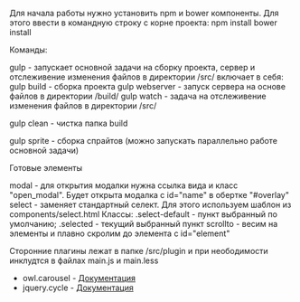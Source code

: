 Для начала работы нужно установить npm и bower компоненты. Для этого ввести в командную строку с корне проекта:
npm install
bower install

Команды:

gulp - запускает основной задачи на сборку проекта, сервер и отслеживение изменения файлов в директории /src/
    включает в себя:
    gulp build - сборка проекта
    gulp webserver - запуск сервера на основе файлов в директории /build/
    gulp watch - задача на отслеживение изменения файлов в директории /src/

gulp clean - чистка папка build

gulp sprite - сборка спрайтов (можно запускать параллельно работе основной задачи)


Готовые элементы

modal - для открытия модалки нужна ссылка вида <code><a href="#name"></a></code> и класс "open_modal". Будет открыта модалка с id="name" в обертке "#overlay"
select - заменяет стандартный селект. Для этого используем шаблон из components/select.html
Классы: .select-default - пункт выбранный по умолчанию; .selected - текущий выбранный пункт
scrollto - весим на элементы <code><a href="#element" class=".j-scroll-to"></a></code> и плавно скролим до элемента c id="element"

Сторонние плагины лежат в папке /src/plugin и при неободимости инклудтся в файлах main.js и main.less
<ul>
    <li>owl.carousel - <a href="https://owlcarousel2.github.io/OwlCarousel2/docs/started-welcome.html">Документация</a></li>
    <li>jquery.cycle - <a href="http://jquery.malsup.com/cycle/options.html">Документация</a></li>
</ul>

